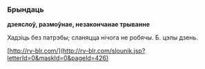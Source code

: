 ### Брындаць
**дзеяслоў, размоўнае, незакончанае трыванне**

Хадзіць без патрэбы; сланяцца нічога не робячы. Б. цэлы дзень.

<a rel="author">[http://rv-blr.com/](http://rv-blr.com/slounik.jsp?letterId=0&maskId=0&pageId=426)</a>
